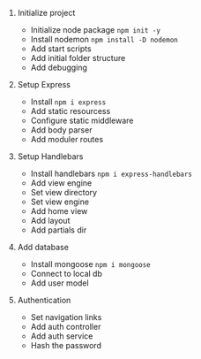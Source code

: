 1. Initialize project 
    * Initialize node package `npm init -y`
    * Install nodemon `npm install -D nodemon`
    * Add start scripts
    * Add initial folder structure
    * Add debugging

2. Setup Express
    * Install `npm i express`
    * Add static resourcess
    * Configure static middleware
    * Add body parser
    * Add moduler routes
3. Setup Handlebars
    * Install handlebars `npm i express-handlebars`
    * Add view engine
    * Set view directory
    * Set view engine
    * Add home view
    * Add layout
    * Add partials dir
4. Add database
    * Install mongoose `npm i mongoose`
    * Connect to local db
    * Add user model
5. Authentication
    * Set navigation links
    * Add auth controller
    * Add auth service
    * Hash the password
    
    
